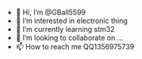- 👋 Hi, I’m @GBall5599
- 👀 I’m interested in electronic thing
- 🌱 I’m currently learning stm32
- 💞️ I’m looking to collaborate on ...
- 📫 How to reach me QQ1356975739

<!---
GBall5599/GBall5599 is a ✨ special ✨ repository because its `README.md` (this file) appears on your GitHub profile.
You can click the Preview link to take a look at your changes.
--->
